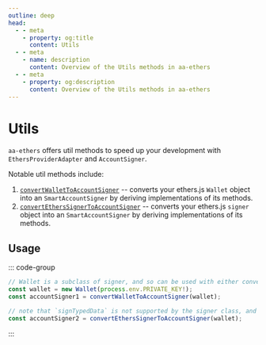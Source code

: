 ```yaml
---
outline: deep
head:
  - - meta
    - property: og:title
      content: Utils
  - - meta
    - name: description
      content: Overview of the Utils methods in aa-ethers
  - - meta
    - property: og:description
      content: Overview of the Utils methods in aa-ethers
---
```


# Utils

`aa-ethers` offers util methods to speed up your development with `EthersProviderAdapter` and `AccountSigner`.

Notable util methods include:

1.  [`convertWalletToAccountSigner`](/packages/aa-ethers/utils/convertWalletToAccountSigner) -- converts your ethers.js `Wallet` object into an `SmartAccountSigner` by deriving implementations of its methods.
2.  [`convertEthersSignerToAccountSigner`](/packages/aa-ethers/utils/convertEthersSignerToAccountSigner) -- converts your ethers.js `signer` object into an `SmartAccountSigner` by deriving implementations of its methods.

## Usage

::: code-group

```ts [example.ts]
// Wallet is a subclass of signer, and so can be used with either convertor method
const wallet = new Wallet(process.env.PRIVATE_KEY!);
const accountSigner1 = convertWalletToAccountSigner(wallet);

// note that `signTypedData` is not supported by the signer class, and so this util method cannot derive an implementation of said method for LocalAccountSigner
const accountSigner2 = convertEthersSignerToAccountSigner(wallet);
```

:::
